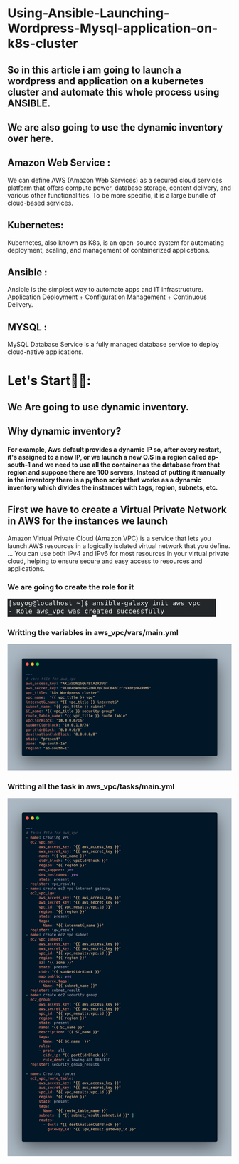 # Using-Ansible-Launching-Wordpress-Mysql-application-on-k8s-cluster
## So in this article i am going to launch a wordpress and application on a kubernetes cluster and automate this whole process using ANSIBLE.
## We are also going to use the dynamic inventory over here.

## Amazon Web Service :
We can define AWS (Amazon Web Services) as a secured cloud services platform that offers compute power, database storage, content delivery, and various other functionalities. To be more specific, it is a large bundle of cloud-based services.

## Kubernetes:
Kubernetes, also known as K8s, is an open-source system for automating deployment, scaling, and management of containerized applications.

## Ansible :
Ansible is the simplest way to automate apps and IT infrastructure. Application Deployment + Configuration Management + Continuous Delivery.

## MYSQL :
MySQL Database Service is a fully managed database service to deploy cloud-native applications.

# Let's Start🏃🏃:

## We Are going to use dynamic inventory.

## Why dynamic inventory?
#### For example, Aws default provides a dynamic IP so, after every restart, it's assigned to a new IP, or we launch a new O.S in a region called ap-south-1 and we need to use all the container as the database from that region and suppose there are 100 servers, Instead of putting it manually in the inventory there is a python script that works as a dynamic inventory which divides the instances with tags, region, subnets, etc.

## First we have to create a Virtual Private Network in AWS for the instances we launch
Amazon Virtual Private Cloud (Amazon VPC) is a service that lets you launch AWS resources in a logically isolated virtual network that you define. ... You can use both IPv4 and IPv6 for most resources in your virtual private cloud, helping to ensure secure and easy access to resources and applications.

### We are going to create the role for it

![](Images/vpc1.png)

### Writting the variables in aws_vpc/vars/main.yml

![](Images/AWS/vpc/1.png)

### Writting all the task in aws_vpc/tasks/main.yml
![](Images/AWS/vpc/main.png)





